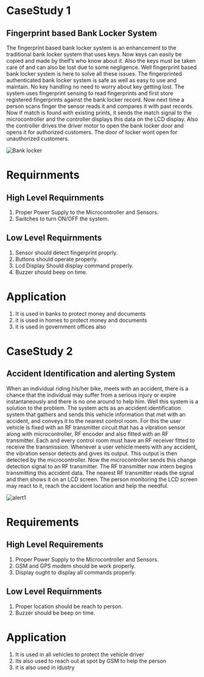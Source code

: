 # CaseStudy 1 
## Fingerprint based Bank Locker System
The fingerprint based bank locker system is an enhancement to the traditional bank locker system that uses keys.
Now keys can easily be copied and made by theif’s who know about it. Also the keys must be taken care of and can also be lost due to some negligence. Well fingerprint based bank locker system is here to solve all these issues. The fingerprinted authenticated bank locker system is safe as well as easy to use and maintain. No key handling no need to worry about key getting lost. The system uses fingerprint sensing to read fingerprints and first store registered fingerprints against the bank locker record. Now next time a person scans finger the sensor reads it and compares it with past records. Now if match is found with existing prints, it sends the match signal to the microcontroller and the controller displays this data on the LCD display. Also the controller drives the driver motor to open the bank locker door and opens it for authorized customers. The door of locker wont open for unauthorized customers.

![Bank locker](https://user-images.githubusercontent.com/86889916/154839145-335d85f7-8ef8-4be6-8238-a04838ce4649.png)

# Requirnments
## High Level Requirnments
1) Proper Power Supply to the Microcontroller and Sensors.
2) Switches to turn ON/OFF the system.


## Low Level Requirnments
1) Sensor should detect fingerprint proprly.
2) Buttons should operate properly.
3) Lcd Display Should display command properly.
4) Buzzer should beep on time.

# Application
1) It is used in banks to protect money and documents
2) it is used in homes to protect money and documents
3) it is used in government offices also

# CaseStudy 2
## Accident Identification and alerting System
When an individual riding his/her bike, meets with an accident, there is a chance that the individual may suffer from a serious injury or expire instantaneously and there is no one around to help him. Well this system is a solution to the problem. The system acts as an accident identification system that gathers and sends this vehicle information that met with an accident, and conveys it to the nearest control room.
For this the user vehicle is fixed with an RF transmitter circuit that has a vibration sensor along with microcontroller, RF encoder and also fitted with an RF transmitter. Each and every control room must have an RF receiver fitted to receive the transmission. Whenever a user vehicle meets with any accident, the vibration sensor detects and gives its output. This output is then detected by the microcontroller. Now the microcontroller sends this change detection signal to an RF transmitter. The RF transmitter now intern begins transmitting this accident data. The nearest RF transmitter reads the signal and then shows it on an LCD screen. The person monitoring the LCD screen may react to it, reach the accident location and help the needful.

![alert1](https://user-images.githubusercontent.com/86889916/155125766-3f5a372d-5b06-49d2-9bf2-717f692f890c.png)

# Requirements
## High Level Requirements
1) Proper Power Supply to the Microcontroller and Sensors.
2) GSM and GPS modem should be work properly.
3) Display ought to display all commands properly.

## Low Level Requirnments
1) Proper location should be reach to person.
2) Buzzer should be beep on time.

# Application
1) It is used in all vehicles to protect the vehicle driver
2) Its also used to reach out at spot by GSM to help the person
3) it is also used in idustry





